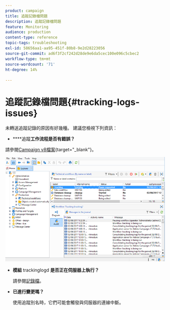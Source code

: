 ```yaml
---
product: campaign
title: 追蹤記錄檔問題
description: 追蹤記錄檔問題
feature: Monitoring
audience: production
content-type: reference
topic-tags: troubleshooting
exl-id: 58656aa1-aa95-451f-80b8-9e2d28223056
source-git-commit: ad6f3f2cf242d28de9e6da5cec100e096c5cbec2
workflow-type: tm+mt
source-wordcount: '71'
ht-degree: 14%

---
```


# 追蹤記錄檔問題{#tracking-logs-issues}



未轉送追蹤記錄的原因有好幾種。 建議您檢視下列資訊：

* ****&#x200B;追蹤&#x200B;**工作流程是否有錯誤？**

請參閱[Campaign v8檔案](https://experienceleague.adobe.com/docs/campaign/automation/workflows/monitoring-workflows/monitor-technical-workflows.html?lang=zh-Hant){target="_blank"}。

![](assets/tracking_scheduled_task.png)

* **模組** trackinglogd **是否正在伺服器上執行？**

  請參閱[記錄檔](../../production/using/log-files.md)。

* **已進行變更嗎？**

  使用追蹤別名時，它們可能會觸發與伺服器的連線中斷。
